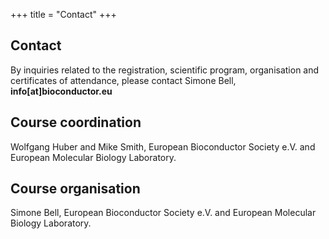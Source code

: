 +++
title = "Contact"
+++

## Contact

By inquiries related to the registration, scientific program, organisation and certificates of attendance, please contact Simone Bell, **info[at]bioconductor.eu**

## Course coordination
Wolfgang Huber and Mike Smith, European Bioconductor Society e.V. and European Molecular Biology Laboratory.

## Course organisation
Simone Bell, European Bioconductor Society e.V. and European Molecular Biology Laboratory.


